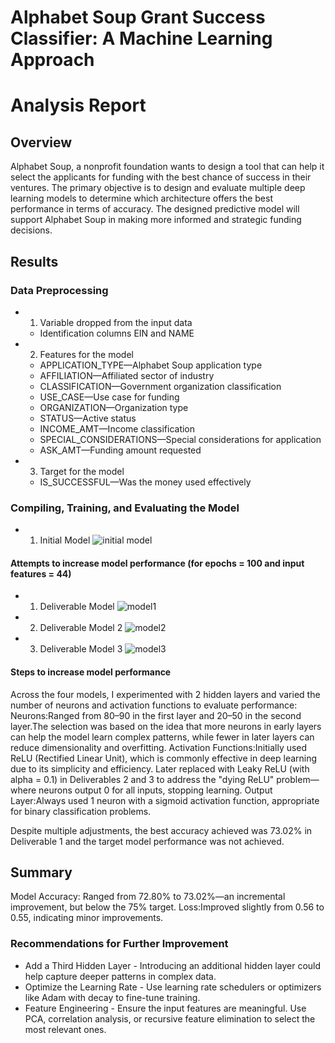 # Alphabet Soup Grant Success Classifier: A Machine Learning Approach
# Analysis Report
## Overview
Alphabet Soup, a nonprofit foundation wants to design a tool that can help it select the applicants for funding with the best chance of success in their ventures.
The primary objective is to design and evaluate multiple deep learning models to determine which architecture offers the best performance in terms of accuracy. The designed predictive model will support Alphabet Soup in making more informed and strategic funding decisions.

## Results
### Data Preprocessing
* 1. Variable dropped from the input data 
    * Identification columns EIN and NAME 

* 2. Features for the model
    * APPLICATION_TYPE—Alphabet Soup application type
    * AFFILIATION—Affiliated sector of industry
    * CLASSIFICATION—Government organization classification
    * USE_CASE—Use case for funding
    * ORGANIZATION—Organization type
    * STATUS—Active status
    * INCOME_AMT—Income classification
    * SPECIAL_CONSIDERATIONS—Special considerations for application
    * ASK_AMT—Funding amount requested

* 3. Target for the model
    * IS_SUCCESSFUL—Was the money used effectively

### Compiling, Training, and Evaluating the Model
* 1. Initial Model
                ![initial model](images/initial_model)
#### Attempts to increase model performance (for epochs = 100 and input features = 44)
* 1. Deliverable Model 
                ![model1](images/model1)
* 2. Deliverable Model 2
                ![model2](images/model2)
* 3. Deliverable Model 3
                ![model3](images/model3)

#### Steps to increase model performance
Across the four models, I experimented with 2 hidden layers and varied the number of neurons and activation functions to evaluate performance:
Neurons:Ranged from 80–90 in the first layer and 20–50 in the second layer.The selection was based on the idea that more neurons in early layers can help the model learn complex patterns, while fewer in later layers can reduce dimensionality and overfitting.
Activation Functions:Initially used ReLU (Rectified Linear Unit), which is commonly effective in deep learning due to its simplicity and efficiency.
Later replaced with Leaky ReLU (with alpha = 0.1) in Deliverables 2 and 3 to address the "dying ReLU" problem—where neurons output 0 for all inputs, stopping learning.
Output Layer:Always used 1 neuron with a sigmoid activation function, appropriate for binary classification problems.

Despite multiple adjustments, the best accuracy achieved was 73.02% in Deliverable 1 and the target model performance was not achieved.

## Summary 
Model Accuracy: Ranged from 72.80% to 73.02%—an incremental improvement, but below the 75% target.
Loss:Improved slightly from 0.56 to 0.55, indicating minor improvements.

### Recommendations for Further Improvement
* Add a Third Hidden Layer - Introducing an additional hidden layer could help capture deeper patterns in complex data.
* Optimize the Learning Rate - Use learning rate schedulers or optimizers like Adam with decay to fine-tune training.
* Feature Engineering - Ensure the input features are meaningful. Use PCA, correlation analysis, or recursive feature elimination to select the most relevant ones.


